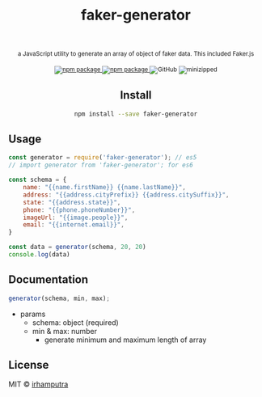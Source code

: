 <div align="center">
<h1>
<br/>
faker-generator
<br/>
<br/>
</h1>

<small>
a JavaScript utility to generate an array of object of faker data. This included Faker.js
</small>
<br/>
<br/>
<sup>
<a href="https://www.npmjs.com/package/faker-generator" target="_blank">
<img src="https://img.shields.io/npm/v/faker-generator" alt="npm package" />
</a>
<a href="https://typescript.com" target="_blank">
<img src="https://img.shields.io/npm/types/faker-generator" alt="npm package" />
</a>

<img alt="GitHub" src="https://img.shields.io/github/license/irhamputra/faker-generator">

<img alt="minizipped" src="https://badgen.net/bundlephobia/minzip/faker-generator">

</sup>

## Install

```bash
npm install --save faker-generator
```
</div>


## Usage
```javascript
const generator = require('faker-generator'); // es5
// import generator from 'faker-generator'; for es6

const schema = {
    name: "{{name.firstName}} {{name.lastName}}",
    address: "{{address.cityPrefix}} {{address.citySuffix}}",
    state: "{{address.state}}",
    phone: "{{phone.phoneNumber}}",
    imageUrl: "{{image.people}}",
    email: "{{internet.email}}",
}

const data = generator(schema, 20, 20)
console.log(data)
```

## Documentation

```javascript
generator(schema, min, max);
```

* params
    * schema: object (required)
    * min & max: number
        * generate minimum and maximum length of array 

## License

MIT © [irhamputra](https://github.com/irhamputra)
